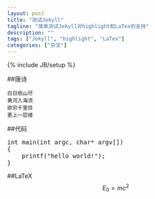 ```yaml
---
layout: post
title: "测试Jekyll"
tagline: "简单测试Jekyll对highlight和LaTex的支持"
description: ""
tags: ["Jekyll", "highlight", "LaTex"]
categories: ["杂文"]
---
```

{% include JB/setup %}

##唐诗

    白日依山尽
    黄河入海流
    欲穷千里目
    更上一层楼

##代码

<pre class="prettyprint lang-cpp">
int main(int argc, char* argv[])
{
    printf("hello world!");
}
</pre>

##LaTeX
$$ E_0 = mc^2 $$

